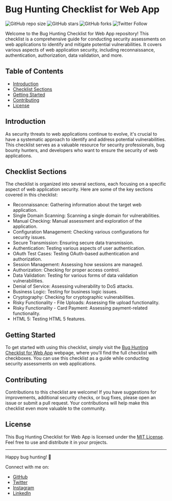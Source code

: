 # Bug Hunting Checklist for Web App

![GitHub repo size](https://img.shields.io/github/repo-size/shubham-rooter/Bug-Hunting-Checklist)
![GitHub stars](https://img.shields.io/github/stars/shubham-rooter/Bug-Hunting-Checklist?style=social)
![GitHub forks](https://img.shields.io/github/forks/shubham-rooter/Bug-Hunting-Checklist?style=social)
![Twitter Follow](https://img.shields.io/twitter/follow/shubhamtiwari_r?style=social)

Welcome to the Bug Hunting Checklist for Web App repository! This checklist is a comprehensive guide for conducting security assessments on web applications to identify and mitigate potential vulnerabilities. It covers various aspects of web application security, including reconnaissance, authentication, authorization, data validation, and more.

## Table of Contents

- [Introduction](#introduction)
- [Checklist Sections](#checklist-sections)
- [Getting Started](#getting-started)
- [Contributing](#contributing)
- [License](#license)

## Introduction

As security threats to web applications continue to evolve, it's crucial to have a systematic approach to identify and address potential vulnerabilities. This checklist serves as a valuable resource for security professionals, bug bounty hunters, and developers who want to ensure the security of web applications.

## Checklist Sections

The checklist is organized into several sections, each focusing on a specific aspect of web application security. Here are some of the key sections covered in this checklist:

- Reconnaissance: Gathering information about the target web application.
- Single Domain Scanning: Scanning a single domain for vulnerabilities.
- Manual Checking: Manual assessment and exploration of the application.
- Configuration Management: Checking various configurations for security issues.
- Secure Transmission: Ensuring secure data transmission.
- Authentication: Testing various aspects of user authentication.
- OAuth Test Cases: Testing OAuth-based authentication and authorization.
- Session Management: Assessing how sessions are managed.
- Authorization: Checking for proper access control.
- Data Validation: Testing for various forms of data validation vulnerabilities.
- Denial of Service: Assessing vulnerability to DoS attacks.
- Business Logic: Testing for business logic issues.
- Cryptography: Checking for cryptographic vulnerabilities.
- Risky Functionality - File Uploads: Assessing file upload functionality.
- Risky Functionality - Card Payment: Assessing payment-related functionality.
- HTML 5: Testing HTML 5 features.

## Getting Started

To get started with using this checklist, simply visit the [Bug Hunting Checklist for Web App](http://shubham-rooter.github.io/Bug-Hunting-Checklist/) webpage, where you'll find the full checklist with checkboxes. You can use this checklist as a guide while conducting security assessments on web applications.

## Contributing

Contributions to this checklist are welcome! If you have suggestions for improvements, additional security checks, or bug fixes, please open an issue or submit a pull request. Your contributions will help make this checklist even more valuable to the community.

## License

This Bug Hunting Checklist for Web App is licensed under the [MIT License](LICENSE). Feel free to use and distribute it in your projects.

---

Happy bug hunting! :bug:

Connect with me on:
- [GitHub](https://www.github.com/shubham-rooter)
- [Twitter](https://www.twitter.com/shubhamtiwari_r)
- [Instagram](https://www.instagram.com/shubham_rooter)
- [LinkedIn](https://www.linkedin.com/in/shubham-tiwari09)
